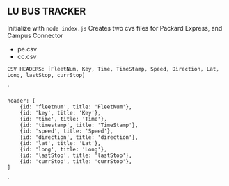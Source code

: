 ## LU BUS TRACKER

Initialize with `node index.js`
Creates two cvs files for Packard Express, and Campus Connector
* pe.csv
* cc.csv

` CSV HEADERS: [FleetNum, Key, Time, TimeStamp, Speed, Direction, Lat, Long, lastStop, currStop] `

`

    header: [
        {id: 'fleetnum', title: 'FleetNum'},
        {id: 'key', title: 'Key'},
        {id: 'time', title: 'Time'},
        {id: 'timestamp', title: 'TimeStamp'},
        {id: 'speed', title: 'Speed'},
        {id: 'direction', title: 'direction'},
        {id: 'lat', title: 'Lat'},
        {id: 'long', title: 'Long'},
        {id: 'lastStop', title: 'lastStop'},
        {id: 'currStop', title: 'currStop'},
    ]



`

